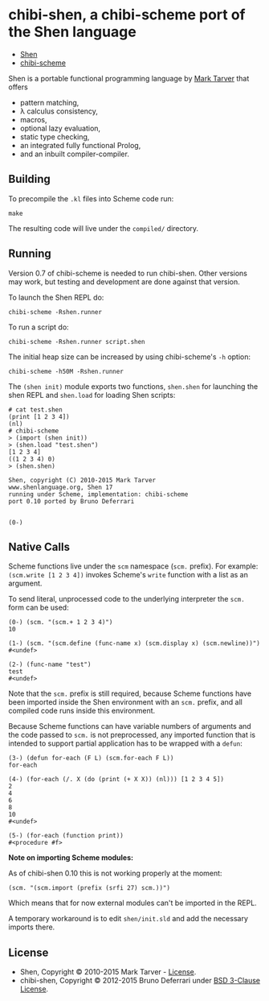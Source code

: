 chibi-shen, a chibi-scheme port of the Shen language
====================================================

* [Shen](http://shenlanguage.org)
* [chibi-scheme](http://code.google.com/p/chibi-scheme>)

Shen is a portable functional programming language by [Mark Tarver](http://marktarver.com) that offers

- pattern matching,
- λ calculus consistency,
- macros,
- optional lazy evaluation,
- static type checking,
- an integrated fully functional Prolog,
- and an inbuilt compiler-compiler.

Building
--------

To precompile the `.kl` files into Scheme code run:

    make

The resulting code will live under the `compiled/` directory.
  
Running
-------

Version 0.7 of chibi-scheme is needed to run chibi-shen. Other versions may work, but testing and development are done against that version.

To launch the Shen REPL do:

    chibi-scheme -Rshen.runner

To run a script do:

    chibi-scheme -Rshen.runner script.shen

The initial heap size can be increased by using chibi-scheme's `-h` option:

    chibi-scheme -h50M -Rshen.runner

The `(shen init)` module exports two functions, `shen.shen` for launching the shen REPL and `shen.load` for loading Shen scripts:

```
# cat test.shen
(print [1 2 3 4])
(nl)
# chibi-scheme
> (import (shen init))
> (shen.load "test.shen")
[1 2 3 4]
((1 2 3 4) 0)
> (shen.shen)

Shen, copyright (C) 2010-2015 Mark Tarver
www.shenlanguage.org, Shen 17
running under Scheme, implementation: chibi-scheme
port 0.10 ported by Bruno Deferrari


(0-) 
```

Native Calls
------------

Scheme functions live under the `scm` namespace (`scm.` prefix). For example: `(scm.write [1 2 3 4])` invokes Scheme's `write` function with a list as an argument.

To send literal, unprocessed code to the underlying interpreter the `scm.` form can be used:

```
(0-) (scm. "(scm.+ 1 2 3 4)")
10

(1-) (scm. "(scm.define (func-name x) (scm.display x) (scm.newline))")
#<undef>

(2-) (func-name "test")
test
#<undef>

```

Note that the `scm.` prefix is still required, because Scheme functions have been imported inside the Shen environment with an `scm.` prefix, and all compiled code runs inside this environment.

Because Scheme functions can have variable numbers of arguments and the code passed to `scm.` is not preprocessed, any imported function that is intended to support partial application has to be wrapped with a `defun`:

```
(3-) (defun for-each (F L) (scm.for-each F L))
for-each

(4-) (for-each (/. X (do (print (+ X X)) (nl))) [1 2 3 4 5])
2
4
6
8
10
#<undef>

(5-) (for-each (function print))
#<procedure #f>
```

**Note on importing Scheme modules:**

As of chibi-shen 0.10 this is not working properly at the moment:

```
(scm. "(scm.import (prefix (srfi 27) scm.))")
```

Which means that for now external modules can't be imported in the REPL.

A temporary workaround is to edit `shen/init.sld` and add the necessary imports there.

License
-------

- Shen, Copyright © 2010-2015 Mark Tarver - [License](http://www.shenlanguage.org/license.pdf).
- chibi-shen, Copyright © 2012-2015 Bruno Deferrari under [BSD 3-Clause License](http://opensource.org/licenses/BSD-3-Clause).
